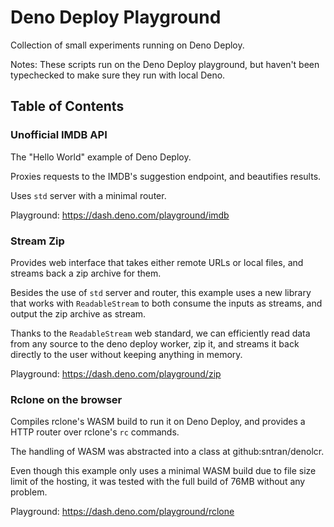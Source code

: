 # Deno Deploy Playground

Collection of small experiments running on Deno Deploy.

Notes: These scripts run on the Deno Deploy playground, but haven't been typechecked to make sure they run with local Deno.

## Table of Contents

### Unofficial IMDB API

The "Hello World" example of Deno Deploy.

Proxies requests to the IMDB's suggestion endpoint, and beautifies results.

Uses `std` server with a minimal router.

Playground: https://dash.deno.com/playground/imdb

### Stream Zip 

Provides web interface that takes either remote URLs or local files,
and streams back a zip archive for them.

Besides the use of `std` server and router, this example uses a new library
that works with `ReadableStream` to both consume the inputs as streams,
and output the zip archive as stream.

Thanks to the `ReadableStream` web standard, we can efficiently read data
from any source to the deno deploy worker, zip it, and streams it back directly
to the user without keeping anything in memory.

Playground: https://dash.deno.com/playground/zip

### Rclone on the browser

Compiles rclone's WASM build to run it on Deno Deploy, and provides a HTTP
router over rclone's `rc` commands.

The handling of WASM was abstracted into a class at github:sntran/denolcr.

Even though this example only uses a minimal WASM build due to file size limit
of the hosting, it was tested with the full build of 76MB without any problem.

Playground: https://dash.deno.com/playground/rclone
